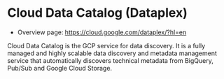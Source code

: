 # Cloud Data Catalog (Dataplex)

- Overview page: https://cloud.google.com/dataplex/?hl=en

Cloud Data Catalog is the GCP service for data discovery. It is a fully managed and highly scalable data discovery and metadata management service that automatically discovers technical metadata from BigQuery, Pub/Sub and Google Cloud Storage.
